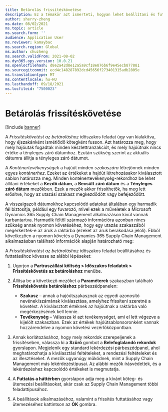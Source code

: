 ```yaml
---
title: Betárolás frissítéskövetése
description: Ez a témakör azt ismerteti, hogyan lehet beállítani és futtatni a Frissítéskövetést az betárolási időszakos feladathoz.
author: sherry-zheng
ms.date: 08/02/2021
ms.topic: article
ms.search.form: ''
audience: Application User
ms.reviewer: kamaybac
ms.search.region: Global
ms.author: chuzheng
ms.search.validFrom: 2021-08-02
ms.dyn365.ops.version: 10.0.21
ms.openlocfilehash: d8e2a42d8e12a5a9cf18e876b6f9e45ecb877881
ms.sourcegitcommit: ecd4c148287892dcd45656f273401315adb2805e
ms.translationtype: MT
ms.contentlocale: hu-HU
ms.lasthandoff: 09/18/2021
ms.locfileid: "7500023"
---
```

# <a name="update-tracking-for-put-away"></a>Betárolás frissítéskövetése

[!include [banner](../includes/banner.md)]

A *Frissítéskövetést az betároláshoz* időszakos feladat úgy van kialakítva, hogy éjszakánként ismétlődő kötegként fusson. Azt határozza meg, hogy mely hajóutak fogadtak minden készlettranzakciót, és mely hajóútnak nincs értéke a tényleges záró dátumhoz. Ezután szükség szerint az aktuális dátumra állítja a tényleges záró dátumot.

A *Konténertevékenységek* a hajúút minden *szakaszára* létrejönnek minden egyes *konténerhez*. Ezeket az értékeket a hajóút létrehozásakor kiválasztott sablon határozza meg. Minden konténertevékenység-rekordhoz be lehet állítani értékeket a **Kezdő dátum**, a **Becsült záró dátum** és a **Tényleges záró dátum** mezőkben. Ezek a mezők akkor frissíthetők, ha meg lett erősítve, hogy az utazási szakasz megkezdődött vagy befejeződött.

A visszaigazolt dátumokhoz kapcsolódó adatokat általában egy harmadik fél biztosítja, például egy fuvarozó, mivel ezek a műveletek a Microsoft Dynamics 365 Supply Chain Management alkalmazáson kívül vannak karbantartva. Harmadik féltől származó információra azonban nincs szükség annak nyomon követéséhez, hogy egy utazás szakaszából megérkeztek-e az áruk a raktárba (ezeket az áruk berakodása jelöli). Ebből következően a nyomon követés a Dynamics 365 Supply Chain Management alkalmazásban található információk alapján határozható meg:

A *Frissítéskövetést az betároláshoz* időszakos feladat beállításához és futtatásához kövesse az alábbi lépéseket:

1. Ugorjon a **Partraszállási költség \> Időszakos feladatok \> Frissítéskövetés az betároláshoz** menübe.
1. Állítsa be a következő mezőket a **Paraméterek** szakaszban található **Frissítéskövetés betároláshoz** párbeszédpanelen:

    - **Szakasz** – annak a hajóútszakasznak az egyedi azonosító nevének/számának kiválasztása, amelyhez frissíteni szeretné a követést. A kiválasztott értéknek az hajóútnak a raktárba való megérkezésének kell lennie.
    - **Tevékenység** – Válassza ki azt tevékenységet, ami el lett végezve a kijelölt szakaszban. Ezek az értékek hajóútsablonsoronként vannak hozzárendelve a nyomon követési vezérlőközpontban.

1. Annak korlátozásához, hogy mely rekordok szerepeljenek a frissítéseben, válassza ki a **Szűrő** gombot a **Belefoglalandó rekordok** gyorslapon. Megjelenik egy standard lekérdezési párbeszédpanel, ahol meghatározhatja a kiválasztási feltételeket, a rendezési feltételeket és az illesztéseket. A mezők ugyanúgy működnek, mint a Supply Chain Management más lekérdezéstípusai. Az alábbi mezők írásvédettek, és a lekérdezéshez kapcsolódó értékeket is megmutatja.
1. A **Futtatás a háttérben** gyorslapon adja meg a kívánt köteg- és ütemezési beállításokat, akár csak az Supply Chain Management többi feladattípusához.
1. A beállítások alkalmazáséhoz, valamint a frissítés futtatásához vagy ütemezéséhez kattintson az **OK** gombra.
